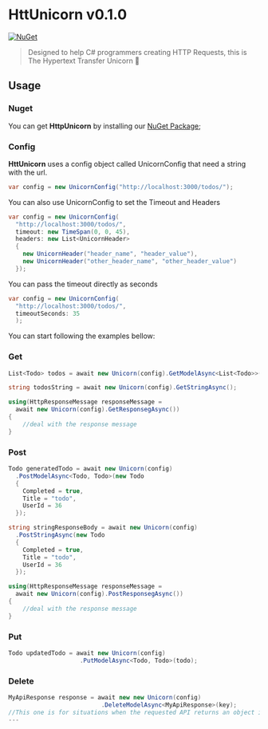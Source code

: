 # HttUnicorn v0.1.0

[![NuGet](https://img.shields.io/badge/nuget-v0.1.0-blue.svg)](https://www.nuget.org/packages/HttUnicorn/0.0.2-alfa)  

> Designed to help C# programmers creating HTTP Requests, this is The Hypertext Transfer Unicorn :unicorn:

## Usage

### Nuget
You can get **HttpUnicorn** by installing our [NuGet Package](https://www.nuget.org/packages/HttUnicorn/0.1.0);

### Config
**HttUnicorn** uses a config object called UnicornConfig that need a string with the url.

```csharp
var config = new UnicornConfig("http://localhost:3000/todos/");
```

You can also use UnicornConfig to set the Timeout and Headers

```csharp
var config = new UnicornConfig(
  "http://localhost:3000/todos/",
  timeout: new TimeSpan(0, 0, 45),
  headers: new List<UnicornHeader>
  {
    new UnicornHeader("header_name", "header_value"),
    new UnicornHeader("other_header_name", "other_header_value")
  });
```

You can pass the timeout directly as seconds

```csharp
var config = new UnicornConfig(
  "http://localhost:3000/todos/",
  timeoutSeconds: 35
  );
```

You can start following the examples bellow:

### Get

```csharp
List<Todo> todos = await new Unicorn(config).GetModelAsync<List<Todo>>();

string todosString = await new Unicorn(config).GetStringAsync();

using(HttpResponseMessage responseMessage = 
  await new Unicorn(config).GetResponsegAsync())
{
    //deal with the response message
}
```

### Post

```csharp
Todo generatedTodo = await new Unicorn(config)
  .PostModelAsync<Todo, Todo>(new Todo
  {
    Completed = true,
    Title = "todo",
    UserId = 36
  });
```
```csharp
string stringResponseBody = await new Unicorn(config)
  .PostStringAsync(new Todo
  {
    Completed = true,
    Title = "todo",
    UserId = 36
  });
```

```csharp
using(HttpResponseMessage responseMessage = 
  await new Unicorn(config).PostResponsegAsync())
{
    //deal with the response message
}
```

### Put

```csharp
Todo updatedTodo = await new Unicorn(config)
                    .PutModelAsync<Todo, Todo>(todo);
```

### Delete

```csharp
MyApiResponse response = await new new Unicorn(config)
                          .DeleteModelAsync<MyApiResponse>(key);
//This one is for situations when the requested API returns an object in the body of the response.
---


